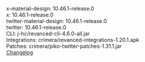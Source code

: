 x-material-design: 10.46.1-release.0  
x: 10.46.1-release.0  
twitter-material-design: 10.46.1-release.0  
twitter: 10.46.1-release.0  
CLI: j-hc/revanced-cli-4.6.0-all.jar  
Integrations: crimera/revanced-integrations-1.20.1.apk  
Patches: crimera/piko-twitter-patches-1.31.1.jar  
[Changelog](https://github.com/crimera/piko/releases/tag/v1.31.1)  
